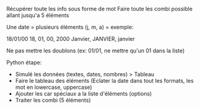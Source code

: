 Récupérer toute les info sous forme de mot
Faire toute les combi possible allant jusqu'a 5 éléments

Une date = plusieurs éléments (j, m, a) = exemple:

18/01/00
18, 01, 00, 2000
Janvier, JANVIER, janvier

Ne pas mettre les doublons
(ex: 01/01, ne mettre qu'un 01 dans la liste)



Python étape:

- Simulé les données (textes, dates, nombres) > Tableau 
- Faire le tableau des éléments (Eclater la date dans tout les formats, les mot en lowercase, uppercase)
- Ajouter les car spéciaux a la liste d'éléments (options)
- Traiter les combi (5 éléments)